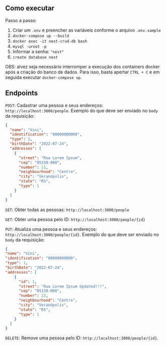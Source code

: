 ## Como executar
Passo a passo:
1. Criar um `.env` e preencher as variáveis conforme o arquivo `.env.sample`
1. ```docker-compose up --build```
2. ```docker exec -it nest-crud-db bash```
3. ```mysql -uroot -p```
4. Informar a senha: ```"nest"```
5. ```create database nest```

OBS: alvez seja necessário interromper a execução dos containers docker após a criação do banco de dados. Para isso, basta apertar `CTRL + C` e em seguida executar `docker-compose up`.

## Endpoints
`POST`: Cadastrar uma pessoa e seus endereços: `http://localhost:3000/people`. Exemplo do que deve ser enviado no `body` da requisição:
```json
{
  "name": "Vini",
  "identification": "00000000000",
  "type": 1,
  "birthDate": "2022-07-24",
  "addresses": [
    {
      "street": "Rua Lorem Ipsum",
      "cep": "95330-000",
      "number": 11,
      "neighbourhood": "Centro",
      "city": "Veranópolis",
      "state": "RS",
      "type": 1
    }
  ]
}
```
`GET`: Obter todas as pessoas: `http://localhost:3000/people`

`GET`: Obter uma pessoa pelo ID: `http://localhost:3000/people/{id}`

`PUT`: Atualiza uma pessoa e seus endereços: ```http://localhost:3000/people/{id}```. Exemplo do que deve ser enviado no `body` da requisição:
```json
{
"name": "Vini",
"identification": "00000000000",
"type": 1,
"birthDate": "2022-07-24",
"addresses": [
    {
      "id": 1,
      "street": "Rua Lorem Ipsum Updated!!!",
      "cep": "95330-000",
      "number": 22,
      "neighbourhood": "Centro",
      "city": "Veranópolis",
      "state": "RS",
      "type": 1
    }
  ]
}
```

`DELETE`: Remove uma pessoa pelo ID: `http://localhost:3000/people/{id}`.